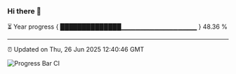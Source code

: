 ### Hi there 👋

⏳ Year progress { ██████████████▁▁▁▁▁▁▁▁▁▁▁▁▁▁▁▁ } 48.36 %

---

⏰ Updated on Thu, 26 Jun 2025 12:40:46 GMT

![Progress Bar CI](https://github.com/liununu/liununu/workflows/Progress%20Bar%20CI/badge.svg)
